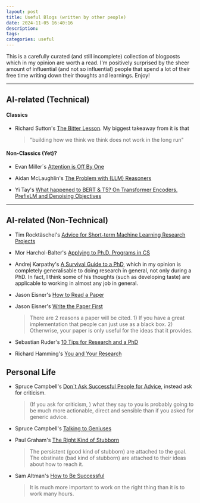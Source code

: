 ```yaml
---
layout: post
title: Useful Blogs (written by other people)
date: 2024-11-05 16:40:16
description:
tags:
categories: useful
---
```


This is a carefully curated (and still incomplete) collection of blogposts which in my opinion are worth a read. I'm positively surprised by the sheer amount of influential (and not so influential) people that spend a lot of their free time writing down their thoughts and learnings. Enjoy!

<hr>

## AI-related (Technical)

#### Classics

- Richard Sutton's [The Bitter Lesson](http://www.incompleteideas.net/IncIdeas/BitterLesson.html). My biggest takeaway from it is that

  > "building how we think we think does not work in the long run"

#### Non-Classics (Yet)?

- Evan Miller´s [Attention is Off By One](https://www.evanmiller.org/attention-is-off-by-one.html)

- Aidan McLaughlin's [The Problem with (LLM) Reasoners](https://aidanmclaughlin.notion.site/reasoners-problem)

- Yi Tay's [What happened to BERT & T5? On Transformer Encoders, PrefixLM and Denoising Objectives](https://www.yitay.net/blog/model-architecture-blogpost-encoders-prefixlm-denoising)

<hr>

## AI-related (Non-Technical)

- Tim Rocktäschel's [Advice for Short-term Machine Learning Research Projects](https://rockt.github.io/2018/08/29/msc-advice)

- Mor Harchol-Balter's [Applying to Ph.D. Programs in CS](https://www.cs.cmu.edu/~harchol/gradschooltalk.pdf)

- Andrej Karpathy's [A Survival Guide to a PhD](https://karpathy.github.io/2016/09/07/phd/), which in my opinion is completely generalisable to doing research in general, not only during a PhD. In fact, I think some of his thoughts (such as developing taste) are applicable to working in almost any job in general.

- Jason Eisner's [How to Read a Paper](https://www.cs.jhu.edu/~jason/advice/how-to-read-a-paper.html)

- Jason Eisner's [Write the Paper First](https://www.cs.jhu.edu/~jason/advice/write-the-paper-first.html?ref=ruder.io)

  > There are 2 reasons a paper will be cited. 1) If you have a great implementation that people can just use as a black box. 2) Otherwrise, your paper is only useful for the ideas that it provides.

- Sebastian Ruder's [10 Tips for Research and a PhD](https://www.ruder.io/10-tips-for-research-and-a-phd/#1-read-broadly-)

- Richard Hamming's [You and Your Research](https://www.cs.virginia.edu/~robins/YouAndYourResearch.html?ref=ruder.io)

## Personal Life

- Spruce Campbell's [Don´t Ask Successful People for Advice](https://spruce.world/blog/dont-ask-successful-people-for-advice.html), instead ask for criticism.

  > (If you ask for criticism, ) what they say to you is probably going to be much more actionable, direct and sensible than if you asked for generic advice.

- Spruce Campbell's [Talking to Geniuses](https://spruce.world/blog/talking-to-geniuses.html)

- Paul Graham's [The Right Kind of Stubborn](https://www.paulgraham.com/persistence.html#f1n)

  > The persistent (good kind of stubborn) are attached to the goal. The obstinate (bad kind of stubborn) are attached to their ideas about how to reach it.

- Sam Altman's [How to Be Successful](https://blog.samaltman.com/how-to-be-successful)

  > It is much more important to work on the right thing than it is to work many hours.
